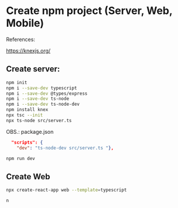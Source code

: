 # Create npm project (Server, Web, Mobile)

References:

https://knexjs.org/

## Create server:

```bash
npm init
npm i --save-dev typescript 
npm i --save-dev @types/express
npm i --save-dev ts-node
npm i --save-dev ts-node-dev
npm install knex
npx tsc --init
npx ts-node src/server.ts
```

OBS.: package.json

```json
  "scripts": {
    "dev": "ts-node-dev src/server.ts "},
```

```bash
npm run dev
```

## Create Web

```bash
npx create-react-app web --template=typescript
```

```bash
n
```



